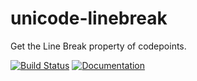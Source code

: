 # unicode-linebreak

Get the Line Break property of codepoints.

[![Build Status](https://travis-ci.com/axelf4/unicode-linebreak.svg?branch=master)](https://travis-ci.com/axelf4/unicode-linebreak)
[![Documentation](https://docs.rs/unicode-linebreak/badge.svg)](https://docs.rs/unicode-linebreak)
